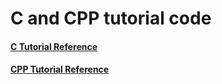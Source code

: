 # C and CPP tutorial code

####  [C Tutorial Reference](https://www.youtube.com/watch?v=-CpG3oATGIs)

####  [CPP Tutorial Reference](https://www.youtube.com/watch?v=MhYECGUzdA4)
